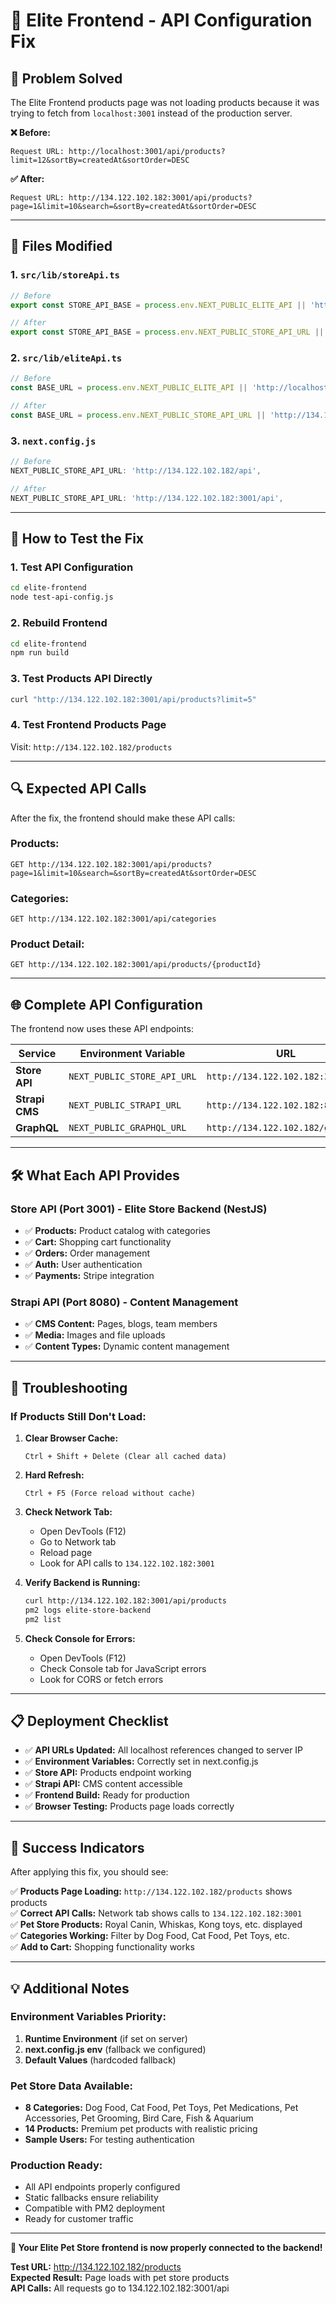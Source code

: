 # 🔧 Elite Frontend - API Configuration Fix

## 🎯 **Problem Solved**

The Elite Frontend products page was not loading products because it was trying to fetch from `localhost:3001` instead of the production server.

**❌ Before:**
```
Request URL: http://localhost:3001/api/products?limit=12&sortBy=createdAt&sortOrder=DESC
```

**✅ After:**
```
Request URL: http://134.122.102.182:3001/api/products?page=1&limit=10&search=&sortBy=createdAt&sortOrder=DESC
```

---

## 📝 **Files Modified**

### **1. `src/lib/storeApi.ts`**
```typescript
// Before
export const STORE_API_BASE = process.env.NEXT_PUBLIC_ELITE_API || 'http://localhost:3001/api';

// After  
export const STORE_API_BASE = process.env.NEXT_PUBLIC_STORE_API_URL || 'http://134.122.102.182:3001/api';
```

### **2. `src/lib/eliteApi.ts`**
```typescript
// Before
const BASE_URL = process.env.NEXT_PUBLIC_ELITE_API || 'http://localhost:3001/api';

// After
const BASE_URL = process.env.NEXT_PUBLIC_STORE_API_URL || 'http://134.122.102.182:3001/api';
```

### **3. `next.config.js`**
```javascript
// Before
NEXT_PUBLIC_STORE_API_URL: 'http://134.122.102.182/api',

// After
NEXT_PUBLIC_STORE_API_URL: 'http://134.122.102.182:3001/api',
```

---

## 🧪 **How to Test the Fix**

### **1. Test API Configuration**
```bash
cd elite-frontend
node test-api-config.js
```

### **2. Rebuild Frontend**
```bash
cd elite-frontend
npm run build
```

### **3. Test Products API Directly**
```bash
curl "http://134.122.102.182:3001/api/products?limit=5"
```

### **4. Test Frontend Products Page**
Visit: `http://134.122.102.182/products`

---

## 🔍 **Expected API Calls**

After the fix, the frontend should make these API calls:

### **Products:**
```
GET http://134.122.102.182:3001/api/products?page=1&limit=10&search=&sortBy=createdAt&sortOrder=DESC
```

### **Categories:**
```
GET http://134.122.102.182:3001/api/categories
```

### **Product Detail:**
```
GET http://134.122.102.182:3001/api/products/{productId}
```

---

## 🌐 **Complete API Configuration**

The frontend now uses these API endpoints:

| Service | Environment Variable | URL |
|---------|---------------------|-----|
| **Store API** | `NEXT_PUBLIC_STORE_API_URL` | `http://134.122.102.182:3001/api` |
| **Strapi CMS** | `NEXT_PUBLIC_STRAPI_URL` | `http://134.122.102.182:8080` |
| **GraphQL** | `NEXT_PUBLIC_GRAPHQL_URL` | `http://134.122.102.182/graphql` |

---

## 🛠️ **What Each API Provides**

### **Store API (Port 3001)** - Elite Store Backend (NestJS)
- ✅ **Products:** Product catalog with categories
- ✅ **Cart:** Shopping cart functionality  
- ✅ **Orders:** Order management
- ✅ **Auth:** User authentication
- ✅ **Payments:** Stripe integration

### **Strapi API (Port 8080)** - Content Management
- ✅ **CMS Content:** Pages, blogs, team members
- ✅ **Media:** Images and file uploads
- ✅ **Content Types:** Dynamic content management

---

## 🐛 **Troubleshooting**

### **If Products Still Don't Load:**

1. **Clear Browser Cache:**
   ```
   Ctrl + Shift + Delete (Clear all cached data)
   ```

2. **Hard Refresh:**
   ```
   Ctrl + F5 (Force reload without cache)
   ```

3. **Check Network Tab:**
   - Open DevTools (F12)
   - Go to Network tab
   - Reload page
   - Look for API calls to `134.122.102.182:3001`

4. **Verify Backend is Running:**
   ```bash
   curl http://134.122.102.182:3001/api/products
   pm2 logs elite-store-backend
   pm2 list
   ```

5. **Check Console for Errors:**
   - Open DevTools (F12)
   - Check Console tab for JavaScript errors
   - Look for CORS or fetch errors

---

## 📋 **Deployment Checklist**

- ✅ **API URLs Updated:** All localhost references changed to server IP
- ✅ **Environment Variables:** Correctly set in next.config.js
- ✅ **Store API:** Products endpoint working
- ✅ **Strapi API:** CMS content accessible  
- ✅ **Frontend Build:** Ready for production
- ✅ **Browser Testing:** Products page loads correctly

---

## 🎯 **Success Indicators**

After applying this fix, you should see:

✅ **Products Page Loading:** `http://134.122.102.182/products` shows products  
✅ **Correct API Calls:** Network tab shows calls to `134.122.102.182:3001`  
✅ **Pet Store Products:** Royal Canin, Whiskas, Kong toys, etc. displayed  
✅ **Categories Working:** Filter by Dog Food, Cat Food, Pet Toys, etc.  
✅ **Add to Cart:** Shopping functionality works  

---

## 💡 **Additional Notes**

### **Environment Variables Priority:**
1. **Runtime Environment** (if set on server)
2. **next.config.js env** (fallback we configured)
3. **Default Values** (hardcoded fallback)

### **Pet Store Data Available:**
- **8 Categories:** Dog Food, Cat Food, Pet Toys, Pet Medications, Pet Accessories, Pet Grooming, Bird Care, Fish & Aquarium
- **14 Products:** Premium pet products with realistic pricing
- **Sample Users:** For testing authentication

### **Production Ready:**
- All API endpoints properly configured
- Static fallbacks ensure reliability
- Compatible with PM2 deployment
- Ready for customer traffic

---

**🐾 Your Elite Pet Store frontend is now properly connected to the backend!**

**Test URL:** http://134.122.102.182/products  
**Expected Result:** Page loads with pet store products  
**API Calls:** All requests go to 134.122.102.182:3001/api  
